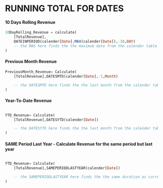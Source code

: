 # RUNNING TOTAL FOR DATES


#### 10 Days Rolling Revenue

```sql
10DayRolling_Revenue = calculate(
    [TotalRevenue],
    DATEINPERIOD(calender[Date],MAX(calender[Date]),-10,DAY)
    -- the MAX here finds the the maximum date from the calender table & then Calculates the rolling revenue from -10 Days from the MAX date.
)

```

#### Previous Month Revenue

```sql
PreviousMonth_Revenue= Calculate(
    [TotalRevenue],DATESMTD(calender[Date],-1,Month)

    -- the DATESMTD here finds the the last month from the calender table & then Calculates the previous month's revenue.
)

```

#### Year-To-Date Revenue

```sql

YTD_Revenue= Calculate(
    [TotalRevenue],DATESYTD(calender[Date])

    -- the DATESYTD here finds the the last month from the calender table & then Calculates the year-to-date revenue.
)

```

#### SAME Period Last Year - Calculate Revenue for the same period but last year

```sql

YTD_Revenue= Calculate(
    [TotalRevenue],SAMEPERIODLASTYEAR(calender[Date])

    -- the SAMEPERIODLASTYEAR here finds the the same duration as current year from the calender table & then Calculates the year-to-date revenue.
)

```